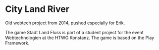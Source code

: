 # City Land River

Old webtech project from 2014, pushed especially for Erik.

The game Stadt Land Fluss is part of a student project for the event  Webtechnologien at the HTWG Konstanz. The game is based on the Play Framework.
